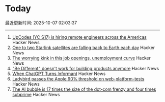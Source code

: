 # Today

最近更新时间: 2025-10-07 02:03:37

--- 
1. [UpCodes (YC S17) is hiring remote engineers across the Americas](https://up.codes/careers?utm_source=HN) Hacker News
2. [One to two Starlink satellites are falling back to Earth each day](https://earthsky.org/human-world/1-to-2-starlink-satellites-falling-back-to-earth-each-day/) Hacker News
3. [The worrying kink in this job openings, unemployment curve](https://www.axios.com/2025/10/06/jobs-unemployment-fed-interest-rates) Hacker News
4. ["Be Different" doesn't work for building products anymore](https://iamcharliegraham.substack.com/p/be-different-doesnt-work-for-building) Hacker News
5. [When ChatGPT Turns Informant](https://www.futureofbeinghuman.com/p/when-chatgpt-turns-snitch) Hacker News
6. [Ladybird passes the Apple 90% threshold on web-platform-tests](https://twitter.com/awesomekling/status/1974781722953953601) Hacker News
7. [The AI bubble is 17 times the size of the dot-com frenzy and four times subprime](https://www.morningstar.com/news/marketwatch/20251003175/the-ai-bubble-is-17-times-the-size-of-the-dot-com-frenzy-and-four-times-subprime-this-analyst-argues) Hacker News

